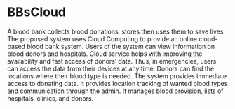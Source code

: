 # BBsCloud
A blood bank collects blood donations, stores then uses them to save lives. The proposed system uses Cloud Computing to provide an online cloud-based blood bank system. Users of the system can view information on blood donors and hospitals. Cloud service helps with improving the availability and fast access of donors’ data. Thus, in emergencies, users can access the data from their devices at any time. Donors can find the locations where their blood type is needed. The system provides immediate access to donating data. It provides location tracking of wanted blood types and communication through the admin. It manages blood provision, lists of hospitals, clinics, and donors.
